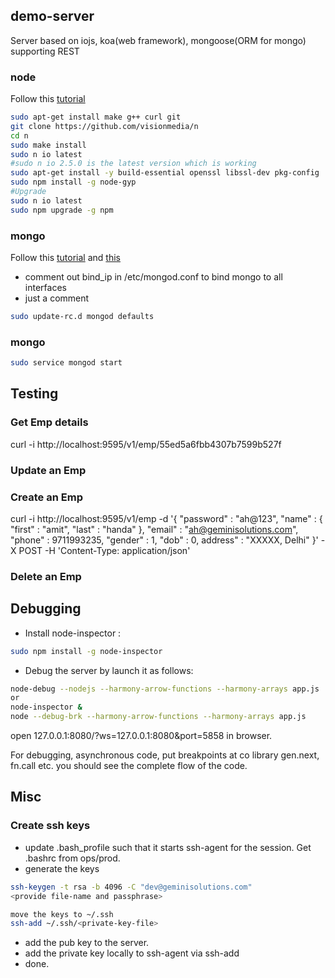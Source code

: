 ## demo-server
Server based on iojs, koa(web framework), mongoose(ORM for mongo) supporting REST

### node
Follow this [tutorial]( https://www.digitalocean.com/community/tutorials/how-to-install-node-js-on-an-ubuntu-14-04-server )
```bash
sudo apt-get install make g++ curl git
git clone https://github.com/visionmedia/n
cd n
sudo make install
sudo n io latest
#sudo n io 2.5.0 is the latest version which is working
sudo apt-get install -y build-essential openssl libssl-dev pkg-config
sudo npm install -g node-gyp
#Upgrade
sudo n io latest
sudo npm upgrade -g npm
```

### mongo

Follow this [tutorial](http://docs.mongodb.org/manual/tutorial/install-mongodb-on-ubuntu/ )
and [this](https://www.digitalocean.com/community/tutorials/how-to-install-mongodb-on-ubuntu-14-04 )

* comment out bind_ip in /etc/mongod.conf to bind mongo to all interfaces
* just a comment

```bash
sudo update-rc.d mongod defaults
```

### mongo
```bash
sudo service mongod start
```

## Testing

### Get Emp details

curl -i http://localhost:9595/v1/emp/55ed5a6fbb4307b7599b527f

### Update an Emp

### Create an Emp
curl -i http://localhost:9595/v1/emp -d '{ "password" : "ah@123", "name" : { "first" : "amit", "last" : "handa" }, "email" : "ah@geminisolutions.com", "phone" : 9711993235, "gender" : 1, "dob" : 0, address" : "XXXXX, Delhi" }' -X POST -H 'Content-Type: application/json'

### Delete an Emp

## Debugging

* Install node-inspector :
```bash
sudo npm install -g node-inspector
```
* Debug the server by launch it as follows:
```bash
node-debug --nodejs --harmony-arrow-functions --harmony-arrays app.js
or
node-inspector &
node --debug-brk --harmony-arrow-functions --harmony-arrays app.js
```
open 127.0.0.1:8080/?ws=127.0.0.1:8080&port=5858 in browser.

For debugging, asynchronous code, put breakpoints at co library gen.next, fn.call etc. you should see the complete flow of the code.

## Misc
### Create ssh keys

* update .bash_profile such that it starts ssh-agent for the session. Get .bashrc from ops/prod.
* generate the keys

```bash
ssh-keygen -t rsa -b 4096 -C "dev@geminisolutions.com"
<provide file-name and passphrase>

move the keys to ~/.ssh
ssh-add ~/.ssh/<private-key-file>
```

* add the pub key to the server.
* add the private key locally to ssh-agent via ssh-add
* done.
